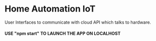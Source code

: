 # Home Automation IoT

User Interfaces to communicate with cloud API which talks to hardware.

#### USE "npm start" TO LAUNCH THE APP ON LOCALHOST
